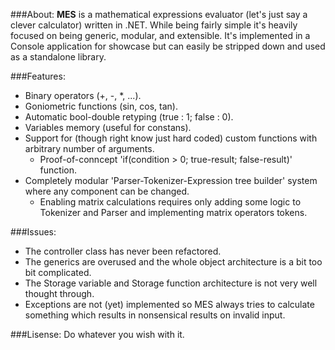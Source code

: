 ###About:
__MES__ is a mathematical expressions evaluator (let's just say a clever calculator) written in .NET. While being fairly simple it's heavily focused on being generic, modular, and extensible. It's implemented in a Console application for showcase but can easily be stripped down and used as a standalone library. 

###Features:
* Binary operators (+, -, *, ...).
* Goniometric functions (sin, cos, tan).
* Automatic bool-double retyping (true : 1; false : 0).
* Variables memory (useful for constans).
* Support for (though right know just hard coded) custom functions with arbitrary number of arguments.
  * Proof-of-conncept 'if(condition > 0; true-result; false-result)' function.
* Completely modular 'Parser-Tokenizer-Expression tree builder' system where any component can be changed.
  * Enabling matrix calculations requires only adding some logic to Tokenizer and Parser and implementing matrix operators tokens.

###Issues:
- The controller class has never been refactored. 
- The generics are overused and the whole object architecture is a bit too bit complicated.
- The Storage variable and Storage function architecture is not very well thought through.
- Exceptions are not (yet) implemented so MES always tries to calculate something which results in nonsensical results on invalid input.

###Lisense:
Do whatever you wish with it.
